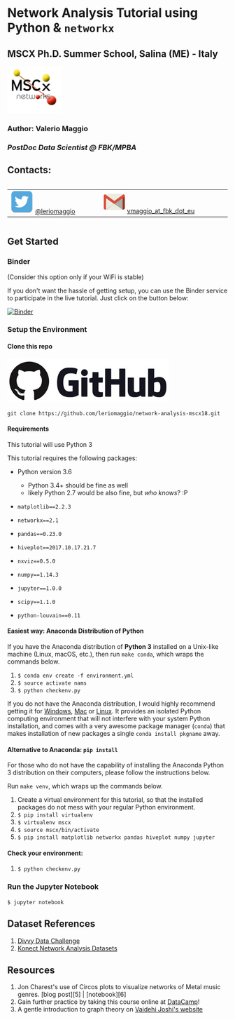 # Network Analysis Tutorial using Python & `networkx`

## MSCX Ph.D. Summer School, Salina (ME) - Italy

<img src="images/mscx_logo.png" width="25%" >

### Author: Valerio Maggio

### _PostDoc Data Scientist @ FBK/MPBA_

## Contacts:

<table style="border: 0px; display: inline-table">
    <tbody>
        <tr style="border: 0px;">
            <td style="border: 0px;">
                <img src="images/twitter_small.png" style="display: inline-block;" /> 
                <a href="http://twitter.com/leriomaggio" target="_blank">@leriomaggio</a>
            </td>
            <td style="border: 0px;">
                <img src="images/gmail_small.png" style="display: inline-block;" /> 
                <a href="mailto:vmaggio@fbk.eu">vmaggio_at_fbk_dot_eu</a>
            </td>
       </tr>
  </tbody>
</table>


## Get Started

### Binder

(Consider this option only if your WiFi is stable)

If you don't want the hassle of getting setup, you can use the Binder service to participate in the live tutorial. Just click on the button below:

[![Binder](https://mybinder.org/badge.svg)](https://mybinder.org/v2/gh/leriomaggio/network-analysis-mscx18/master)

### Setup the Environment

#### Clone this repo

<img src="images/github.jpg" />

```
git clone https://github.com/leriomaggio/network-analysis-mscx18.git
```

#### Requirements

This tutorial will use Python 3

This tutorial requires the following packages:

- Python version 3.6
    - Python 3.4+ should be fine as well
    - likely Python 2.7 would be also fine, but *who knows*? :P

- `matplotlib==2.2.3`
- `networkx==2.1`
- `pandas==0.23.0`
- `hiveplot==2017.10.17.21.7`
- `nxviz==0.5.0`
- `numpy==1.14.3`
- `jupyter==1.0.0`
- `scipy==1.1.0`
- `python-louvain==0.11`

#### Easiest way: Anaconda Distribution of Python

If you have the Anaconda distribution of **Python 3** installed on a Unix-like machine (Linux, macOS, etc.), then run `make conda`, which wraps the commands below.

1. `$ conda env create -f environment.yml`
2. `$ source activate nams`
3. `$ python checkenv.py`

If you do not have the Anaconda distribution, I would highly recommend getting it for [Windows][1], [Mac][2] or [Linux][3]. It provides an isolated Python computing environment that will not interfere with your system Python installation, and comes with a very awesome package manager (`conda`) that makes installation of new packages a single `conda install pkgname` away.

#### Alternative to Anaconda: `pip install`

For those who do not have the capability of installing the Anaconda Python 3 distribution on their computers, please follow the instructions below.

Run `make venv`, which wraps up the commands below. 

1. Create a virtual environment for this tutorial, so that the installed packages do not mess with your regular Python environment.
2. `$ pip install virtualenv`
3. `$ virtualenv mscx`
4. `$ source mscx/bin/activate`
5. `$ pip install matplotlib networkx pandas hiveplot numpy jupyter`

#### Check your environment:

1. `$ python checkenv.py`

### Run the Jupyter Notebook

    $ jupyter notebook
    

## Dataset References

1. [Divvy Data Challenge](https://www.divvybikes.com/datachallenge)
1. [Konect Network Analysis Datasets](http://konect.uni-koblenz.de/networks/)

## Resources

1. Jon Charest's use of Circos plots to visualize networks of Metal music genres. [blog post][5] | [notebook][6]
1. Gain further practice by taking this course online at [DataCamp](http://www.datacamp.com/)!
1. A gentle introduction to graph theory on [Vaidehi Joshi's website](https://dev.to/vaidehijoshi/a-gentle-introduction-to-graph-theory)

[1]: http://repo.continuum.io/archive/Anaconda3-4.0.0-Windows-x86_64.exe
[2]: http://repo.continuum.io/archive/Anaconda3-4.0.0-MacOSX-x86_64.pkg
[3]: http://repo.continuum.io/archive/Anaconda3-4.0.0-Linux-x86_64.sh

    
 

